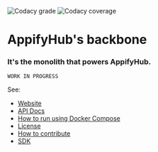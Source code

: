![Codacy grade](https://img.shields.io/codacy/grade/631f1219784b4b068469dcb4a1950aec?logo=codacy&label=Quality&color=51C92A)
![Codacy coverage](https://img.shields.io/codacy/coverage/631f1219784b4b068469dcb4a1950aec?logo=codacy&label=Coverage&color=51C92A)

# AppifyHub's backbone

### It's the monolith that powers AppifyHub.

`WORK IN PROGRESS`

See:

- [Website](https://appifyhub.com)
- [API Docs](https://api.appifyhub.com/docs/index.html)
- [How to run using Docker Compose](./docker)
- [License](./LICENSE)
- [How to contribute](./CONTRIBUTING.md)
- [SDK](./sdk)
